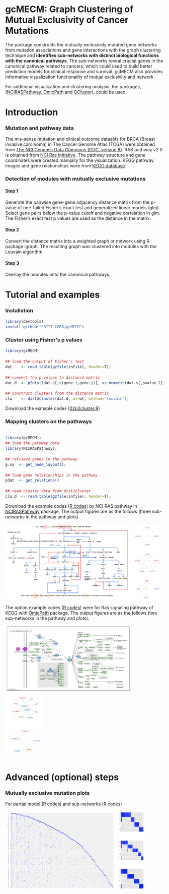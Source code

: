 # gcMECM: Graph Clustering of Mutual Exclusivity of Cancer Mutations 

The package constructs the mutually exclusively mutated gene networks from mutation associations and gene interactions with the graph clustering technique 
and **identifies sub-networks with distinct biological functions with the canonical pathways**. The sub-networks reveal 
crucial genes in the canonical pathway related to cancers, which could used to build better prediction models for clinical response and survival. 
gcMECM also provides informative visualization functionality of mutual exclusivity and network.

For additional visualization and clustering analysis, the packages, ([NCIRASPathway](https://github.com/CBIIT-CGR/NCIRASPathway), [OmicPath](https://github.com/CBIIT-CGR/OmicPath) and [GCluster](https://github.com/CBIIT-CGR/GCluster)), could be used.

# Introduction

### Mutation and pathway data
The mis-sense mutation and clinical outcome datasets for BRCA (Breast invasive carcinoma) in The Cancer Genome Atlas (TCGA) were obtained from [The NCI Genomic Data Commons (GDC, version 6)](https://portal.gdc.cancer.gov). RAS pathway v2.0 is obtained from [NCI Ras Initiative](https://www.cancer.gov/research/key-initiatives/ras/ras-central/blog/2015/ras-pathway-v2). The pathway structure and gene coordinates were created manually for the visualization. KEGG pathway images and gene relationships were from [KEGG database](https://www.genome.jp/kegg/pathway.html).

### Detection of modules with mutually exclusive mutations 
#### Step 1
Generate the pairwise gene-gene adjacency distance matrix from the p-value of one-tailed Fisher’s exact test and generalized linear models (glm). Select gene pairs below the p-value cutoff and negative correlation in glm. The Fisher’s exact test p values are used as the distance in the matrix.
#### Step 2
Convert the distance matrix into a weighted graph or network using R package igraph. The resulting graph was clustered into modules with the Louvain algorithm. 
#### Step 3
Overlay the modules onto the canonical pathways.

# Tutorial and examples
### Installation
``` r
library(devtools)
install_github("CBIIT-CGBB/gcMECM")
``` 
  
### Cluster using Fisher's p values
```r
library(gcMECM)

## load the output of Fisher's test
dat    <- read.table(gzfile(infile), header=T);

## convert the p values to distance matrix
dat.d  <- p2dist(dat.s[,c(gene.i,gene.j)], as.numeric(dat.s[,pvalue.l]));

## construct clusters from the distance matrix 
clu    <- dist2cluster(dat.d, wt=wt, method="louvain");
```
Download the exmaple codes ([02p2cluster.R](examples/02p2cluster.R))
### Mapping clusters on the pathways
```r

library(gcMECM);
## load the pathway data
library(NCIRASPathway);

## retrieve genes in the pathway
g.xy  <- get_node_layout();

## load gene relationships in the pathway
pdat  <- get_relations()

## read cluster data from dist2cluster
clu.d  <- read.table(gzfile(infile), header=T);
```
Download the example codes ([R codes](examples/03cluster_map.R)) by NCI RAS pathway in [NCIRASPathway](https://github.com/CBIIT-CGR/NCIRASPathway) package. The output figures are as the follows (three sub-networks in the pathway and plots).

<img src="examples/03_1cluster_map.png" width="400" height="240">  <img src="examples/03_2cluster_map.png" width="90" height="240">
  
The option example codes ([R codes](examples/05kegg_pathway.R)) were for Ras signaling pathway of KEGG with [OmicPath](https://github.com/CBIIT-CGR/OmicPath) package. The output figures are as the follows (two sub-networks in the pathway and plots).

<img src="examples/05kegg_map.png" width="400" height="210">  <img src="examples/05kegg_network.png" width="120" height="210">

# Advanced (optional) steps
### Mutually exclusive mutation plots
For partial model ([R codes](examples/04_1plot_ME.R)) and sub-networks ([R codes](examples/04_2plot_ME.R))

<img src="examples/04_1plot_ME.png" width="350" height="250">  <img src="examples/04_2plot_ME.png" width="90" height="250">


